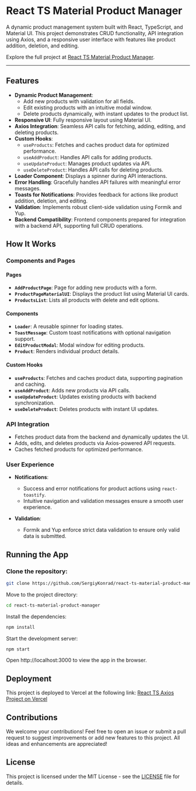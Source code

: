 # React TS Material Product Manager

A dynamic product management system built with React, TypeScript, and Material UI. This project demonstrates CRUD functionality, API integration using Axios, and a responsive user interface with features like product addition, deletion, and editing.

Explore the full project at [React TS Material Product Manager](https://react-ts-material-product-manager.vercel.app/).

---

## Features

- **Dynamic Product Management**:
  - Add new products with validation for all fields.
  - Edit existing products with an intuitive modal window.
  - Delete products dynamically, with instant updates to the product list.
- **Responsive UI**: Fully responsive layout using Material UI.
- **Axios Integration**: Seamless API calls for fetching, adding, editing, and deleting products.
- **Custom Hooks**:
  - `useProducts`: Fetches and caches product data for optimized performance.
  - `useAddProduct`: Handles API calls for adding products.
  - `useUpdateProduct`: Manages product updates via API.
  - `useDeleteProduct`: Handles API calls for deleting products.
- **Loader Component**: Displays a spinner during API interactions.
- **Error Handling**: Gracefully handles API failures with meaningful error messages.
- **Toasts for Notifications**: Provides feedback for actions like product addition, deletion, and editing.
- **Validation**: Implements robust client-side validation using Formik and Yup.
- **Backend Compatibility**: Frontend components prepared for integration with a backend API, supporting full CRUD operations.

## How It Works

### Components and Pages

#### **Pages**

- **`AddProductPage`**: Page for adding new products with a form.
- **`ProductPageMaterialUI`**: Displays the product list using Material UI cards.
- **`ProductsList`**: Lists all products with delete and edit options.

#### **Components**

- **`Loader`**: A reusable spinner for loading states.
- **`ToastMessage`**: Custom toast notifications with optional navigation support.
- **`EditProductModal`**: Modal window for editing products.
- **`Product`**: Renders individual product details.

#### **Custom Hooks**

- **`useProducts`**: Fetches and caches product data, supporting pagination and caching.
- **`useAddProduct`**: Adds new products via API calls.
- **`useUpdateProduct`**: Updates existing products with backend synchronization.
- **`useDeleteProduct`**: Deletes products with instant UI updates.

### API Integration

- Fetches product data from the backend and dynamically updates the UI.
- Adds, edits, and deletes products via Axios-powered API requests.
- Caches fetched products for optimized performance.

### User Experience

- **Notifications**:
  - Success and error notifications for product actions using `react-toastify`.
  - Intuitive navigation and validation messages ensure a smooth user experience.
- **Validation**:

  - Formik and Yup enforce strict data validation to ensure only valid data is submitted.

## Running the App

### Clone the repository:

```bash
git clone https://github.com/SergiyKonrad/react-ts-material-product-manager.git
```

Move to the project directory:

```bash
cd react-ts-material-product-manager

```

Install the dependencies:

```bash
npm install
```

Start the development server:

```bash
npm start
```

Open http://localhost:3000 to view the app in the browser.

## Deployment

This project is deployed to Vercel at the following link:
[React TS Axios Project on Vercel](https://react-ts-material-product-manager.vercel.app/)

## Contributions

We welcome your contributions! Feel free to open an issue or submit a pull request to suggest improvements or add new features to this project. All ideas and enhancements are appreciated!

## License

This project is licensed under the MIT License - see the [LICENSE](./LICENCE) file for details.
